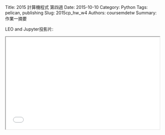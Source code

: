 Title: 2015 計算機程式 第四週
Date: 2015-10-10
Category: Python
Tags: pelican, publishing
Slug: 2015cp_hw_w4
Authors: coursemdetw
Summary: 作業一摘要


LEO and Jupyter投影片:

<iframe src="40423104_cp_w4_p.html" width="500" height="300"></iframe>
